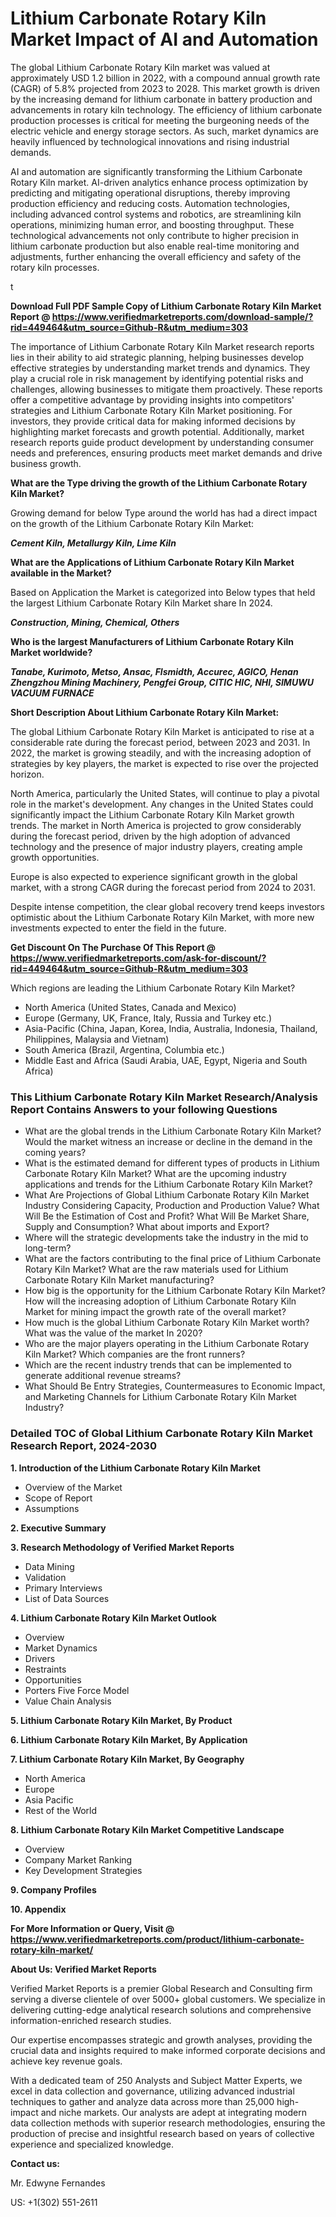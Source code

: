 <meta name="title" content="Global Lithium Carbonate Rotary Kiln Market Impact of AI and Automation"><meta name="description" content="The global Lithium Carbonate Rotary Kiln market was valued at approximately USD 1.2 billion in 2022, with a compound annual growth rate (CAGR) of 5.8% projected from 2"><meta name="title" content="Lithium Carbonate Rotary Kiln Market Size, Share, Scope, Trends, Growth, Opportunities, Analysis, Forecast"><h1>Lithium Carbonate Rotary Kiln Market Impact of AI and Automation</h1><p>The global Lithium Carbonate Rotary Kiln market was valued at approximately USD 1.2 billion in 2022, with a compound annual growth rate (CAGR) of 5.8% projected from 2023 to 2028. This market growth is driven by the increasing demand for lithium carbonate in battery production and advancements in rotary kiln technology. The efficiency of lithium carbonate production processes is critical for meeting the burgeoning needs of the electric vehicle and energy storage sectors. As such, market dynamics are heavily influenced by technological innovations and rising industrial demands.</p><p>AI and automation are significantly transforming the Lithium Carbonate Rotary Kiln market. AI-driven analytics enhance process optimization by predicting and mitigating operational disruptions, thereby improving production efficiency and reducing costs. Automation technologies, including advanced control systems and robotics, are streamlining kiln operations, minimizing human error, and boosting throughput. These technological advancements not only contribute to higher precision in lithium carbonate production but also enable real-time monitoring and adjustments, further enhancing the overall efficiency and safety of the rotary kiln processes.</p>t</p><p id="" class=""><strong>Download Full PDF Sample Copy of Lithium Carbonate Rotary Kiln Market Report @ <a href="https://www.verifiedmarketreports.com/download-sample/?rid=449464&utm_source=Github-R&utm_medium=303" target="_blank">https://www.verifiedmarketreports.com/download-sample/?rid=449464&utm_source=Github-R&utm_medium=303</a></strong></p><p>The importance of&nbsp;Lithium Carbonate Rotary Kiln Market research reports lies in their ability to aid strategic planning, helping businesses develop effective strategies by understanding market trends and dynamics. They play a crucial role in risk management by identifying potential risks and challenges, allowing businesses to mitigate them proactively. These reports offer a competitive advantage by providing insights into competitors' strategies and Lithium Carbonate Rotary Kiln Market positioning. For investors, they provide critical data for making informed decisions by highlighting market forecasts and growth potential. Additionally, market research reports guide product development by understanding consumer needs and preferences, ensuring products meet market demands and drive business growth.</p><p><strong>What are the&nbsp;Type driving the growth of the Lithium Carbonate Rotary Kiln Market?</strong></p><p id="" class="">Growing demand for below Type around the world has had a direct impact on the growth of the Lithium Carbonate Rotary Kiln Market:</p><em><strong>Cement Kiln, Metallurgy Kiln, Lime Kiln</strong></em></p><strong>What are the&nbsp;Applications&nbsp;of Lithium Carbonate Rotary Kiln Market available in the Market?</strong></p><p id="" class="">Based on Application the Market is categorized into Below types that held the largest Lithium Carbonate Rotary Kiln Market share In 2024.</p><em><strong>Construction, Mining, Chemical, Others</strong></em></p><strong>Who is the largest Manufacturers of Lithium Carbonate Rotary Kiln Market worldwide?</strong></p><p><em><strong>Tanabe, Kurimoto, Metso, Ansac, Flsmidth, Accurec, AGICO, Henan Zhengzhou Mining Machinery, Pengfei Group, CITIC HIC, NHI, SIMUWU VACUUM FURNACE</strong></em></p><p id="" class=""><strong>Short Description About Lithium Carbonate Rotary Kiln Market:</strong></p><p>The global Lithium Carbonate Rotary Kiln Market is anticipated to rise at a considerable rate during the forecast period, between 2023 and 2031. In 2022, the market is growing steadily, and with the increasing adoption of strategies by key players, the market is expected to rise over the projected horizon.</p><p>North America, particularly the United States, will continue to play a pivotal role in the market's development. Any changes in the United States could significantly impact the Lithium Carbonate Rotary Kiln Market growth trends. The market in North America is projected to grow considerably during the forecast period, driven by the high adoption of advanced technology and the presence of major industry players, creating ample growth opportunities.</p><p>Europe is also expected to experience significant growth in the global market, with a strong CAGR during the forecast period from 2024 to 2031.</p><p>Despite intense competition, the clear global recovery trend keeps investors optimistic about the Lithium Carbonate Rotary Kiln Market, with more new investments expected to enter the field in the future.</p><p id="" class=""><strong>Get Discount On The Purchase Of This Report @ <a href="https://www.verifiedmarketreports.com/ask-for-discount/?rid=449464&utm_source=Github-R&utm_medium=303" target="_blank">https://www.verifiedmarketreports.com/ask-for-discount/?rid=449464&utm_source=Github-R&utm_medium=303</a></strong></p>Which regions are leading the Lithium Carbonate Rotary Kiln Market?</p><ul><li>North America (United States, Canada and Mexico)</li><li>Europe (Germany, UK, France, Italy, Russia and Turkey etc.)</li><li>Asia-Pacific (China, Japan, Korea, India, Australia, Indonesia, Thailand, Philippines, Malaysia and Vietnam)</li><li>South America (Brazil, Argentina, Columbia etc.)</li><li>Middle East and Africa (Saudi Arabia, UAE, Egypt, Nigeria and South Africa)</li></ul><h3 id="" class="">This Lithium Carbonate Rotary Kiln Market Research/Analysis Report Contains Answers to your following Questions</h3><ul><li>What are the global trends in the Lithium Carbonate Rotary Kiln Market? Would the market witness an increase or decline in the demand in the coming years?</li><li>What is the estimated demand for different types of products in Lithium Carbonate Rotary Kiln Market? What are the upcoming industry applications and trends for the Lithium Carbonate Rotary Kiln Market?</li><li>What Are Projections of Global Lithium Carbonate Rotary Kiln Market Industry Considering Capacity, Production and Production Value? What Will Be the Estimation of Cost and Profit? What Will Be Market Share, Supply and Consumption? What about imports and Export?</li><li>Where will the strategic developments take the industry in the mid to long-term?</li><li>What are the factors contributing to the final price of Lithium Carbonate Rotary Kiln Market? What are the raw materials used for Lithium Carbonate Rotary Kiln Market manufacturing?</li><li>How big is the opportunity for the Lithium Carbonate Rotary Kiln Market? How will the increasing adoption of Lithium Carbonate Rotary Kiln Market for mining impact the growth rate of the overall market?</li><li>How much is the global Lithium Carbonate Rotary Kiln Market worth? What was the value of the market In 2020?</li><li>Who are the major players operating in the Lithium Carbonate Rotary Kiln Market? Which companies are the front runners?</li><li>Which are the recent industry trends that can be implemented to generate additional revenue streams?</li><li>What Should Be Entry Strategies, Countermeasures to Economic Impact, and Marketing Channels for Lithium Carbonate Rotary Kiln Market Industry?</li></ul><h3 id="" class="">Detailed TOC of Global Lithium Carbonate Rotary Kiln Market Research Report, 2024-2030</h3><p id="" class=""><strong>1. Introduction of the Lithium Carbonate Rotary Kiln Market</strong></p><ul><li>Overview of the Market</li><li>Scope of Report</li><li>Assumptions</li></ul><p id="" class=""><strong>2. Executive Summary</strong></p><p id="" class=""><strong>3. Research Methodology of Verified Market Reports</strong></p><ul><li>Data Mining</li><li>Validation</li><li>Primary Interviews</li><li>List of Data Sources</li></ul><p id="" class=""><strong>4. Lithium Carbonate Rotary Kiln Market Outlook</strong></p><ul><li>Overview</li><li>Market Dynamics</li><li>Drivers</li><li>Restraints</li><li>Opportunities</li><li>Porters Five Force Model</li><li>Value Chain Analysis</li></ul><p id="" class=""><strong>5. Lithium Carbonate Rotary Kiln Market, By Product</strong></p><p id="" class=""><strong>6. Lithium Carbonate Rotary Kiln Market, By Application</strong></p><p id="" class=""><strong>7. Lithium Carbonate Rotary Kiln Market, By Geography</strong></p><ul><li>North America</li><li>Europe</li><li>Asia Pacific</li><li>Rest of the World</li></ul><p id="" class=""><strong>8. Lithium Carbonate Rotary Kiln Market Competitive Landscape</strong></p><ul><li>Overview</li><li>Company Market Ranking</li><li>Key Development Strategies</li></ul><p id="" class=""><strong>9. Company Profiles</strong></p><p id="" class=""><strong>10. Appendix</strong></p><p id="" class=""><strong>For More Information or Query, Visit @ <a href="https://www.verifiedmarketreports.com/product/lithium-carbonate-rotary-kiln-market/" target="_blank">https://www.verifiedmarketreports.com/product/lithium-carbonate-rotary-kiln-market/</a></strong></p><p id="" class=""><strong>About Us: Verified Market Reports</strong></p><p id="" class="">Verified Market Reports is a premier Global Research and Consulting firm serving a diverse clientele of over 5000+ global customers. We specialize in delivering cutting-edge analytical research solutions and comprehensive information-enriched research studies.</p><p id="" class="">Our expertise encompasses strategic and growth analyses, providing the crucial data and insights required to make informed corporate decisions and achieve key revenue goals.</p><p id="" class="">With a dedicated team of 250 Analysts and Subject Matter Experts, we excel in data collection and governance, utilizing advanced industrial techniques to gather and analyze data across more than 25,000 high-impact and niche markets. Our analysts are adept at integrating modern data collection methods with superior research methodologies, ensuring the production of precise and insightful research based on years of collective experience and specialized knowledge.</p><p id="" class=""><strong>Contact us:</strong></p><p id="" class="">Mr. Edwyne Fernandes</p><p id="" class="">US: +1(302) 551-2611</p>